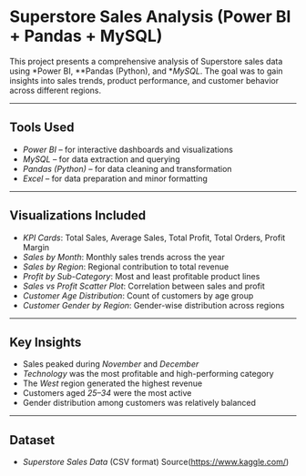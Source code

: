 # Superstore Sales Analysis (Power BI + Pandas + MySQL)

This project presents a comprehensive analysis of Superstore sales data using *Power BI, **Pandas (Python), and **MySQL*. The goal was to gain insights into sales trends, product performance, and customer behavior across different regions.

---

## Tools Used
- *Power BI* – for interactive dashboards and visualizations  
- *MySQL* – for data extraction and querying  
- *Pandas (Python)* – for data cleaning and transformation  
- *Excel* – for data preparation and minor formatting  

---

## Visualizations Included
- *KPI Cards*: Total Sales, Average Sales, Total Profit, Total Orders, Profit Margin  
- *Sales by Month*: Monthly sales trends across the year  
- *Sales by Region*: Regional contribution to total revenue  
- *Profit by Sub-Category*: Most and least profitable product lines  
- *Sales vs Profit Scatter Plot*: Correlation between sales and profit  
- *Customer Age Distribution*: Count of customers by age group  
- *Customer Gender by Region*: Gender-wise distribution across regions  

---

## Key Insights
- Sales peaked during *November* and *December*  
- *Technology* was the most profitable and high-performing category  
- The *West* region generated the highest revenue  
- Customers aged *25–34* were the most active  
- Gender distribution among customers was relatively balanced  

---

## Dataset
- *Superstore Sales Data* (CSV format) Source(https://www.kaggle.com/)
